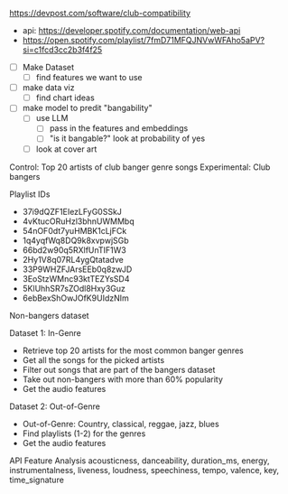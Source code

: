 https://devpost.com/software/club-compatibility


- api: https://developer.spotify.com/documentation/web-api
- https://open.spotify.com/playlist/7fmD71MFQJNVwWFAho5aPV?si=c1fcd3cc2b3f4f25
- [ ] Make Dataset
  - [ ] find features we want to use
- [ ] make data viz
  - [ ] find chart ideas
- [ ] make model to predit "bangability"
  - [ ] use LLM
    - [ ] pass in the features and embeddings
    - [ ] "is it bangable?" look at probability of yes
  - [ ] look at cover art

Control: Top 20 artists of club banger genre songs
Experimental: Club bangers

Playlist IDs
- 37i9dQZF1EIezLFyG0SSkJ
- 4vKtucORuHzl3bhnUWMMbq
- 54nOF0dt7yuHMBK1cLjFCk
- 1q4yqfWq8DQ9k8xvpwjSGb
- 66bd2w90q5RXlfUnTIF1W3
- 2Hy1V8q07RL4ygQtatadve
- 33P9WHZFJArsEEb0q8zwJD
- 3EoStzWMnc93ktTEZYsSD4
- 5KlUhhSR7sZOdl8Hxy3Guz
- 6ebBexShOwJOfK9UIdzNIm

Non-bangers dataset

Dataset 1: In-Genre
- Retrieve top 20 artists for the most common banger genres
- Get all the songs for the picked artists
- Filter out songs that are part of the bangers dataset
- Take out non-bangers with more than 60% popularity
- Get the audio features

Dataset 2: Out-of-Genre
- Out-of-Genre: Country, classical, reggae, jazz, blues
- Find playlists (1-2) for the genres
- Get the audio features

API Feature Analysis
acousticness,
danceability,
duration_ms,
energy,
instrumentalness,
liveness,
loudness,
speechiness,
tempo,
valence,
key,
time_signature




